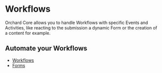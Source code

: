 # Workflows

Orchard Core allows you to handle Workflows with specific Events and Activities, like reacting to the submission a dynamic Form or the creation of a content for example.

## Automate your Workflows

- [Workflows](../../reference/modules/Workflows/README.md)
- [Forms](../../reference/modules/Forms/README.md)
